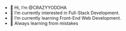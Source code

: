 - 👋 Hi, I’m @CRAZYYODDHA
- 👀 I’m currently interested in Full-Stack Development.
- 🌱 I’m currently learning Front-End Web Development.
- 🤗 Always learning from mistakes
<!---
CRAZYYODDHA/CRAZYYODDHA is a ✨ special ✨ repository because its `README.md` (this file) appears on your GitHub profile.
You can click the Preview link to take a look at your changes.
--->
